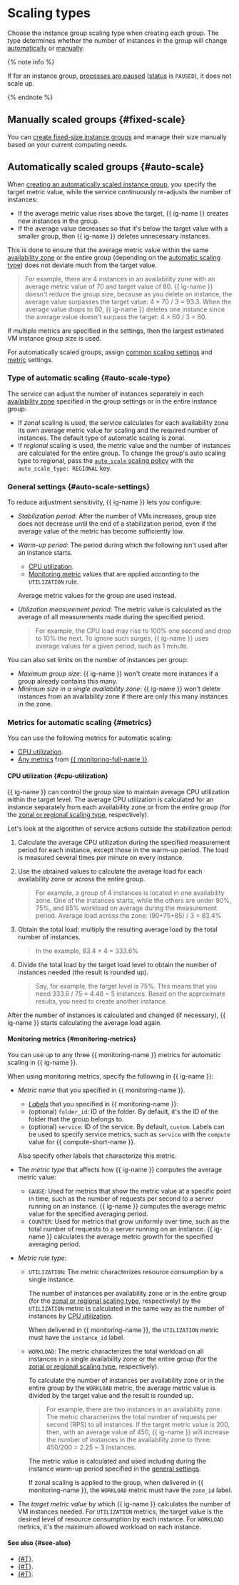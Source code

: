 # Scaling types

Choose the instance group scaling type when creating each group. The type determines whether the number of instances in the group will change [automatically](#auto-scale) or [manually](#fixed-scale).

{% note info %}

If for an instance group, [processes are paused](stopping-pausing.md) ([status](statuses.md#group-statuses) is `PAUSED`), it does not scale up.

{% endnote %}

## Manually scaled groups {#fixed-scale}

You can [create fixed-size instance groups](../../operations/instance-groups/create-fixed-group.md) and manage their size manually based on your current computing needs.

## Automatically scaled groups {#auto-scale}

When [creating an automatically scaled instance group](../../operations/instance-groups/create-autoscaled-group.md), you specify the target metric value, while the service continuously re-adjusts the number of instances:

* If the average metric value rises above the target, {{ ig-name }} creates new instances in the group.
* If the average value decreases so that it's below the target value with a smaller group, then {{ ig-name }} deletes unnecessary instances.

This is done to ensure that the average metric value within the same [availability zone](../../../overview/concepts/geo-scope.md) or the entire group (depending on the [automatic scaling type](#auto-scale-type)) does not deviate much from the target value.

> For example, there are 4 instances in an availability zone with an average metric value of 70 and target value of 80. {{ ig-name }} doesn't reduce the group size, because as you delete an instance, the average value surpasses the target value: 4 × 70 / 3 = 93.3. When the average value drops to 60, {{ ig-name }} deletes one instance since the average value doesn't surpass the target: 4 × 60 / 3 = 80.

If multiple metrics are specified in the settings, then the largest estimated VM instance group size is used.

For automatically scaled groups, assign [common scaling settings](#auto-scale-settings) and [metric](#metrics) settings.

### Type of automatic scaling {#auto-scale-type}

The service can adjust the number of instances separately in each [availability zone](../../../overview/concepts/geo-scope.md) specified in the group settings or in the entire instance group:

* If _zonal_ scaling is used, the service calculates for each availability zone its own average metric value for scaling and the required number of instances. The default type of automatic scaling is zonal.
* If _regional_ scaling is used, the metric value and the number of instances are calculated for the entire group. To change the group's auto scaling type to regional, pass the [`auto_scale` scaling policy](policies/scale-policy.md#auto-scale-policy) with the `auto_scale_type: REGIONAL` key.


### General settings {#auto-scale-settings}

To reduce adjustment sensitivity, {{ ig-name }} lets you configure:
* *Stabilization period*: After the number of VMs increases, group size does not decrease until the end of a stabilization period, even if the average value of the metric has become sufficiently low.
* *Warm-up period*: The period during which the following isn't used after an instance starts.

   * [CPU utilization](#cpu-utilization).
   * [Monitoring metric](#monitoring-metrics) values that are applied according to the `UTILIZATION` rule.

   Average metric values for the group are used instead.
* *Utilization measurement period*: The metric value is calculated as the average of all measurements made during the specified period.

   > For example, the CPU load may rise to 100% one second and drop to 10% the next. To ignore such surges, {{ ig-name }} uses average values for a given period, such as 1 minute.

You can also set limits on the number of instances per group:
* *Maximum group size*: {{ ig-name }} won't create more instances if a group already contains this many.
* *Minimum size in a single availability zone*: {{ ig-name }} won't delete instances from an availability zone if there are only this many instances in the zone.

### Metrics for automatic scaling {#metrics}

You can use the following metrics for automatic scaling:

* [CPU utilization](#cpu-utilization).
* [Any metrics](#monitoring-metrics) from [{{ monitoring-full-name }}](/docs/monitoring/).

#### CPU utilization {#cpu-utilization}

{{ ig-name }} can control the group size to maintain average CPU utilization within the target level. The average CPU utilization is calculated for an instance separately from each availability zone or from the entire group (for the [zonal or regional scaling type](#auto-scale-type), respectively).

Let's look at the algorithm of service actions outside the stabilization period:
1. Calculate the average CPU utilization during the specified measurement period for each instance, except those in the warm-up period. The load is measured several times per minute on every instance.
1. Use the obtained values to calculate the average load for each availability zone or across the entire group.

   > For example, a group of 4 instances is located in one availability zone. One of the instances starts, while the others are under 90%, 75%, and 85% workload on average during the measurement period. Average load across the zone: (90+75+85) / 3 = 83.4%

1. Obtain the total load: multiply the resulting average load by the total number of instances.

   > In the example, 83.4 × 4 = 333.6%

1. Divide the total load by the target load level to obtain the number of instances needed (the result is rounded up).

   > Say, for example, the target level is 75%. This means that you need 333.6 / 75 = 4.48 ~ 5 instances. Based on the approximate results, you need to create another instance.

After the number of instances is calculated and changed (if necessary), {{ ig-name }} starts calculating the average load again.

#### Monitoring metrics {#monitoring-metrics}

You can use up to any three {{ monitoring-name }} metrics for automatic scaling in {{ ig-name }}.

When using monitoring metrics, specify the following in {{ ig-name }}:
* _Metric name_ that you specified in {{ monitoring-name }}.
    * _[Labels](../../../monitoring/concepts/data-model.md#label)_ that you specified in {{ monitoring-name }}:
   * (optional) `folder_id`: ID of the folder. By default, it's the ID of the folder that the group belongs to.
   * (optional) `service`: ID of the service. By default, `custom`. Labels can be used to specify service metrics, such as `service` with the `compute` value for {{ compute-short-name }}.

   Also specify other labels that characterize this metric.

* The _metric type_ that affects how {{ ig-name }} computes the average metric value:
   * `GAUGE`: Used for metrics that show the metric value at a specific point in time, such as the number of requests per second to a server running on an instance. {{ ig-name }} computes the average metric value for the specified averaging period.
   * `COUNTER`: Used for metrics that grow uniformly over time, such as the total number of requests to a server running on an instance. {{ ig-name }} calculates the average metric growth for the specified averaging period.
* _Metric rule type_:
   * `UTILIZATION`: The metric characterizes resource consumption by a single instance.

      The number of instances per availability zone or in the entire group (for the [zonal or regional scaling type](#auto-scale-type), respectively) by the `UTILIZATION` metric is calculated in the same way as the number of instances by [CPU utilization](#cpu-utilization).

      When delivered in {{ monitoring-name }}, the `UTILIZATION` metric must have the `instance_id` label.

   * `WORKLOAD`: The metric characterizes the total workload on all instances in a single availability zone or the entire group (for the [zonal or regional scaling type](#auto-scale-type), respectively).

      To calculate the number of instances per availability zone or in the entire group by the `WORKLOAD` metric, the average metric value is divided by the target value and the result is rounded up.

      > For example, there are two instances in an availability zone. The metric characterizes the total number of requests per second (RPS) to all instances. If the target metric value is 200, then, with an average value of 450, {{ ig-name }} will increase the number of instances in the availability zone to three: 450/200 = 2.25 ~ 3 instances.

      The metric value is calculated and used including during the instance warm-up period specified in the [general settings](#auto-scale-settings).

      If zonal scaling is applied to the group, when delivered in {{ monitoring-name }}, the `WORKLOAD` metric must have the `zone_id` label.
* The _target metric value_ by which {{ ig-name }} calculates the number of VM instances needed. For `UTILIZATION` metrics, the target value is the desired level of resource consumption by each instance. For `WORKLOAD` metrics, it's the maximum allowed workload on each instance.

#### See also {#see-also}

* [{#T}](policies/scale-policy.md).
* [{#T}](../../operations/instance-groups/create-fixed-group.md).
* [{#T}](../../operations/instance-groups/create-autoscaled-group.md).